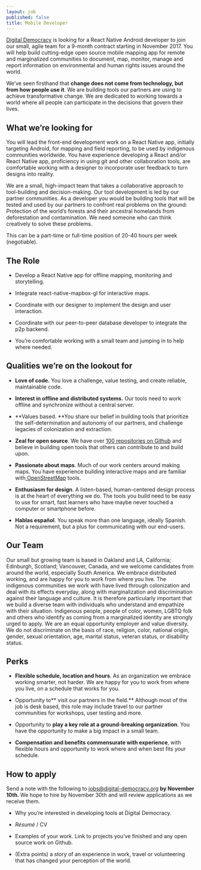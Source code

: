 ```yaml
---
layout: job
published: false
title: Mobile Developer
---
```

[Digital Democracy](https://www.digital-democracy.org/) is looking for a React Native Android developer to join our small, agile team for a 9-month contract starting in November 2017. You will help build cutting-edge open source mobile mapping app for remote and marginalized communities to document, map, monitor, manage and report information on environmental and human rights issues around the world.

We’ve seen firsthand that **change does not come from technology, but from how people use it**. We are building tools our partners are using to achieve transformative change. We are dedicated to working towards a world where all people can participate in the decisions that govern their lives.

## What we’re looking for

You will lead the front-end development work on a React Native app, initially targeting Android, for mapping and field reporting, to be used by indigenous communities worldwide. You have experience developing a React and/or React Native app, proficiency in using git and other collaboration tools,  are comfortable working with a designer to incorporate user feedback to turn designs into reality.

We are a small, high-impact team that takes a collaborative approach to tool-building and decision-making. Our tool development is led by our partner communities. As a developer you would be building tools that will be tested and used by our partners to confront real problems on the ground: Protection of the world’s forests and their ancestral homelands from deforestation and contamination. We need someone who can think creatively to solve these problems.

This can be a part-time or full-time position of 20-40 hours per week (negotiable).

## The Role

* Develop a React Native app for offline mapping, monitoring and storytelling.

* Integrate react-native-mapbox-gl for interactive maps.

* Coordinate with our designer to implement the design and user interaction.

* Coordinate with our peer-to-peer database developer to integrate the p2p backend.

* You’re comfortable working with a small team and jumping in to help where needed.

## Qualities we’re on the lookout for

* **Love of code.** You love a challenge, value testing, and create reliable, maintainable code.

* **Interest in offline and distributed systems.** Our tools need to work offline and synchronize without a central server.

* **Values based. **You share our belief in building tools that prioritize the self-determination and autonomy of our partners, and challenge legacies of colonization and extraction.

* **Zeal for open source**. We have over [100 repositories on Github](https://github.com/digidem) and believe in building open tools that others can contribute to and build upon.

* **Passionate about maps**. Much of our work centers around making maps. You have experience building interactive maps and are familiar with[ OpenStreetMap](http://www.openstreetmap.org/) tools.

* **Enthusiasm for design**. A listen-based, human-centered design process is at the heart of everything we do. The tools you build need to be easy to use for smart, fast learners who have maybe never touched a computer or smartphone before.

* **Hablas español**. You speak more than one language, ideally Spanish. Not a requirement, but a plus for communicating with our end-users.

## Our Team

Our small but growing team is based in Oakland and LA, California; Edinburgh, Scotland; Vancouver, Canada, and we welcome candidates from around the world, especially South America. We embrace distributed working, and are happy for you to work from where you live. The indigenous communities we work with have lived through colonization and deal with its effects everyday, along with marginalization and discrimination against their language and culture. It is therefore particularly important that we build a diverse team with individuals who understand and empathize with their situation. Indigenous people, people of color, women, LGBTQ folk and others who identify as coming from a marginalized identity are strongly urged to apply. We are an equal opportunity employer and value diversity. We do not discriminate on the basis of race, religion, color, national origin, gender, sexual orientation, age, marital status, veteran status, or disability status.

## Perks

* **Flexible schedule, location and hours**. As an organization we embrace working smarter, not harder. We are happy for you to work from where you live, on a schedule that works for you.

* Opportunity to** visit our partners in the field.** Although most of the job is desk based, this role may include travel to our partner communities for workshops, user testing and more.

* Opportunity to **play a key role at a ground-breaking organization**. You have the opportunity to make a big impact in a small team.

* **Compensation and benefits commensurate with experience**, with flexible hours and opportunity to work where and when best fits your schedule.

## How to apply

Send a note with the following to jobs@digital-democracy.org **by November 10th**. We hope to hire by November 30th and will review applications as we receive them.

* Why you’re interested in developing tools at Digital Democracy.

* *Résumé* / CV

* Examples of your work. Link to projects you’ve finished and any open source work on Github.

* (Extra points) a story of an experience in work, travel or volunteering that has changed your perception of the world.